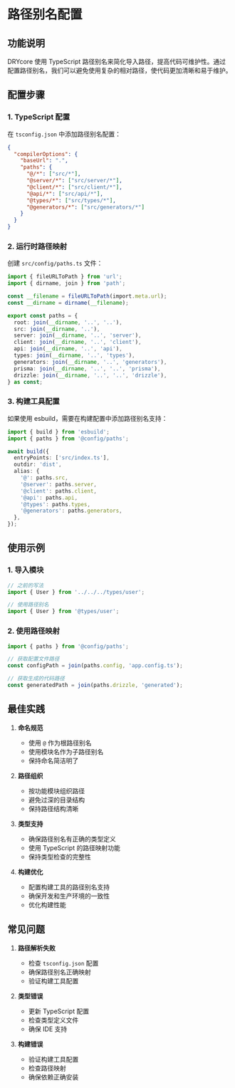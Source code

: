 # 路径别名配置

## 功能说明

DRYcore 使用 TypeScript 路径别名来简化导入路径，提高代码可维护性。通过配置路径别名，我们可以避免使用复杂的相对路径，使代码更加清晰和易于维护。

## 配置步骤

### 1. TypeScript 配置

在 `tsconfig.json` 中添加路径别名配置：

```json
{
  "compilerOptions": {
    "baseUrl": ".",
    "paths": {
      "@/*": ["src/*"],
      "@server/*": ["src/server/*"],
      "@client/*": ["src/client/*"],
      "@api/*": ["src/api/*"],
      "@types/*": ["src/types/*"],
      "@generators/*": ["src/generators/*"]
    }
  }
}
```

### 2. 运行时路径映射

创建 `src/config/paths.ts` 文件：

```typescript
import { fileURLToPath } from 'url';
import { dirname, join } from 'path';

const __filename = fileURLToPath(import.meta.url);
const __dirname = dirname(__filename);

export const paths = {
  root: join(__dirname, '..', '..'),
  src: join(__dirname, '..'),
  server: join(__dirname, '..', 'server'),
  client: join(__dirname, '..', 'client'),
  api: join(__dirname, '..', 'api'),
  types: join(__dirname, '..', 'types'),
  generators: join(__dirname, '..', 'generators'),
  prisma: join(__dirname, '..', '..', 'prisma'),
  drizzle: join(__dirname, '..', '..', 'drizzle'),
} as const;
```

### 3. 构建工具配置

如果使用 esbuild，需要在构建配置中添加路径别名支持：

```typescript
import { build } from 'esbuild';
import { paths } from '@config/paths';

await build({
  entryPoints: ['src/index.ts'],
  outdir: 'dist',
  alias: {
    '@': paths.src,
    '@server': paths.server,
    '@client': paths.client,
    '@api': paths.api,
    '@types': paths.types,
    '@generators': paths.generators,
  },
});
```

## 使用示例

### 1. 导入模块

```typescript
// 之前的写法
import { User } from '../../../types/user';

// 使用路径别名
import { User } from '@types/user';
```

### 2. 使用路径映射

```typescript
import { paths } from '@config/paths';

// 获取配置文件路径
const configPath = join(paths.config, 'app.config.ts');

// 获取生成的代码路径
const generatedPath = join(paths.drizzle, 'generated');
```

## 最佳实践

1. **命名规范**
   - 使用 `@` 作为根路径别名
   - 使用模块名作为子路径别名
   - 保持命名简洁明了

2. **路径组织**
   - 按功能模块组织路径
   - 避免过深的目录结构
   - 保持路径结构清晰

3. **类型支持**
   - 确保路径别名有正确的类型定义
   - 使用 TypeScript 的路径映射功能
   - 保持类型检查的完整性

4. **构建优化**
   - 配置构建工具的路径别名支持
   - 确保开发和生产环境的一致性
   - 优化构建性能

## 常见问题

1. **路径解析失败**
   - 检查 `tsconfig.json` 配置
   - 确保路径别名正确映射
   - 验证构建工具配置

2. **类型错误**
   - 更新 TypeScript 配置
   - 检查类型定义文件
   - 确保 IDE 支持

3. **构建错误**
   - 验证构建工具配置
   - 检查路径映射
   - 确保依赖正确安装 